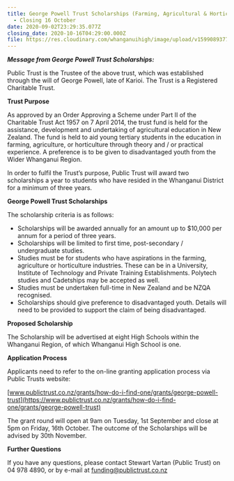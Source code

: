 ```yaml
---
title: George Powell Trust Scholarships (Farming, Agricultural & Horticultural)
  - Closing 16 October
date: 2020-09-02T23:29:35.077Z
closing_date: 2020-10-16T04:29:00.000Z
file: https://res.cloudinary.com/whanganuihigh/image/upload/v1599089377/Careers%20and%20Vocational/03.09.2020_-_George_Powell_Charitable_Trust_Poster_2020.pdf
---
```

***Message from George Powell Trust Scholarships:***

Public Trust is the Trustee of the above trust, which was established through the will of George Powell, late of Karioi. The Trust is a Registered Charitable Trust.

**Trust Purpose**

As approved by an Order Approving a Scheme under Part II of the Charitable Trust Act 1957 on 7 April 2014, the trust fund is held for the assistance, development and undertaking of agricultural education in New Zealand. The fund is held to aid young tertiary students in the education in farming, agriculture, or horticulture through theory and / or practical experience. A preference is to be given to disadvantaged youth from the Wider Whanganui Region.

In order to fulfil the Trust’s purpose, Public Trust will award two scholarships a year to students who have resided in the Whanganui District for a minimum of three years.

**George Powell Trust Scholarships**

The scholarship criteria is as follows:

* Scholarships will be awarded annually for an amount up to $10,000 per annum for a period of three years.
* Scholarships will be limited to first time, post-secondary / undergraduate studies.
* Studies must be for students who have aspirations in the farming, agriculture or horticulture industries. These can be in a University, Institute of Technology and Private Training Establishments. Polytech studies and Cadetships may be accepted as well.
* Studies must be undertaken full-time in New Zealand and be NZQA recognised.
* Scholarships should give preference to disadvantaged youth. Details will need to be provided to support the claim of being disadvantaged.

**Proposed Scholarship**

The Scholarship will be advertised at eight High Schools within the Whanganui Region, of which Whanganui High School is one. 

**Application Process**

Applicants need to refer to the on-line granting application process via Public Trusts website:

[www.publictrust.co.nz/grants/how-do-i-find-one/grants/george-powell-trust](https://www.publictrust.co.nz/grants/how-do-i-find-one/grants/george-powell-trust)

The grant round will open at 9am on Tuesday, 1st September and close at 5pm on Friday, 16th October. The outcome of the Scholarships will be advised by 30th November.

**Further Questions**

If you have any questions, please contact Stewart Vartan (Public Trust) on 04 978 4890, or by e-mail at [funding@publictrust.co.nz](mailto:funding@publictrust.co.nz)